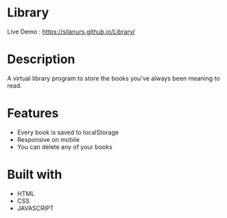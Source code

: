 # Library
Live Demo : https://silanurs.github.io/Library/
# Description
A virtual library program to store the books you've always been meaning to read.
# Features 
* Every book is saved to localStorage
* Responsive on mobile
* You can delete any of your books
# Built with
* HTML
* CSS
* JAVASCRIPT
